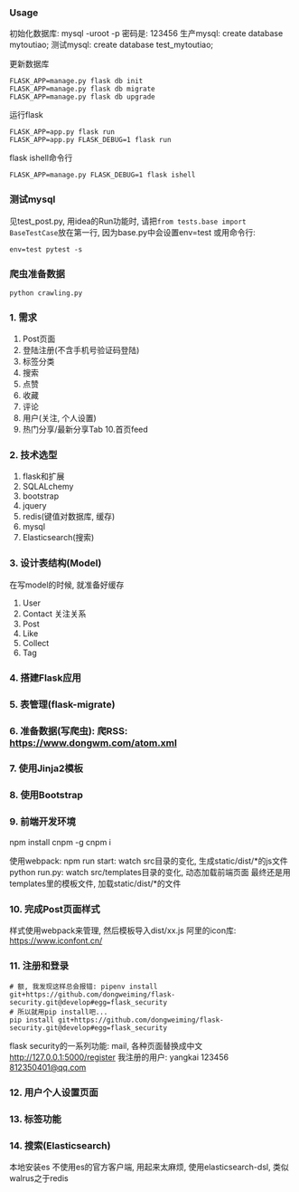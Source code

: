### Usage
初始化数据库: mysql -uroot -p  密码是: 123456
生产mysql: create database mytoutiao;
测试mysql: create database test_mytoutiao;

更新数据库
```
FLASK_APP=manage.py flask db init
FLASK_APP=manage.py flask db migrate
FLASK_APP=manage.py flask db upgrade
```
运行flask
```
FLASK_APP=app.py flask run
FLASK_APP=app.py FLASK_DEBUG=1 flask run
```

flask ishell命令行
```
FLASK_APP=manage.py FLASK_DEBUG=1 flask ishell 
```

### 测试mysql
见test_post.py, 用idea的Run功能时, 请把`from tests.base import BaseTestCase`放在第一行, 因为base.py中会设置env=test
或用命令行:
```
env=test pytest -s
```

### 爬虫准备数据
```
python crawling.py
```

### 1. 需求

1. Post页面
2. 登陆注册(不含手机号验证码登陆)
3. 标签分类
4. 搜索
5. 点赞
6. 收藏
7. 评论
8. 用户(关注, 个人设置)
9. 热门分享/最新分享Tab
10.首页feed


### 2. 技术选型
1. flask和扩展
2. SQLALchemy
3. bootstrap
4. jquery
5. redis(键值对数据库, 缓存)
6. mysql
7. Elasticsearch(搜索)

### 3. 设计表结构(Model)

在写model的时候, 就准备好缓存
1. User
2. Contact 关注关系
3. Post
4. Like
5. Collect
6. Tag

### 4. 搭建Flask应用

### 5. 表管理(flask-migrate)

### 6. 准备数据(写爬虫): 爬RSS: https://www.dongwm.com/atom.xml

### 7. 使用Jinja2模板

### 8. 使用Bootstrap

### 9. 前端开发环境
npm install cnpm -g
cnpm i

使用webpack:
npm run start:  watch src目录的变化, 生成static/dist/*的js文件
python run.py:  watch src/templates目录的变化, 动态加载前端页面
最终还是用templates里的模板文件, 加载static/dist/*的文件

### 10. 完成Post页面样式
样式使用webpack来管理, 然后模板导入dist/xx.js
阿里的icon库: https://www.iconfont.cn/

### 11. 注册和登录

```
# 额, 我发现这样总会报错: pipenv install git+https://github.com/dongweiming/flask-security.git@develop#egg=flask_security
# 所以就用pip install吧...
pip install git+https://github.com/dongweiming/flask-security.git@develop#egg=flask_security
```
flask security的一系列功能: mail, 各种页面替换成中文
http://127.0.0.1:5000/register
我注册的用户: yangkai 123456 812350401@qq.com

### 12. 用户个人设置页面

### 13. 标签功能

### 14. 搜索(Elasticsearch)
本地安装es
不使用es的官方客户端, 用起来太麻烦, 使用elasticsearch-dsl, 类似walrus之于redis
